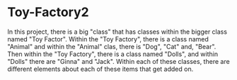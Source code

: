 # Toy-Factory2
In this project, there is a big "class" that has classes within the bigger class named "Toy Factor". 
Within the "Toy Factory", there is a class named "Animal" and within the "Animal" clas, there is "Dog", "Cat" and, "Bear".
Then within the "Toy Factory", there is a class named "Dolls", and within "Dolls" there are "Ginna" and "Jack". 
Within each of these classes, there are different elements about each of these items that get added on. 
